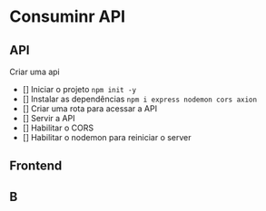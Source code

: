 #   Consuminr API


##  API

Criar uma api
-  []  Iniciar o projeto `npm init -y`
-  []  Instalar as dependências `npm i express nodemon cors axion`
-  []  Criar uma rota para acessar a API
-  []  Servir a API
-  []  Habilitar o CORS
-  []  Habilitar o nodemon para reiniciar o server

##  Frontend

##  B